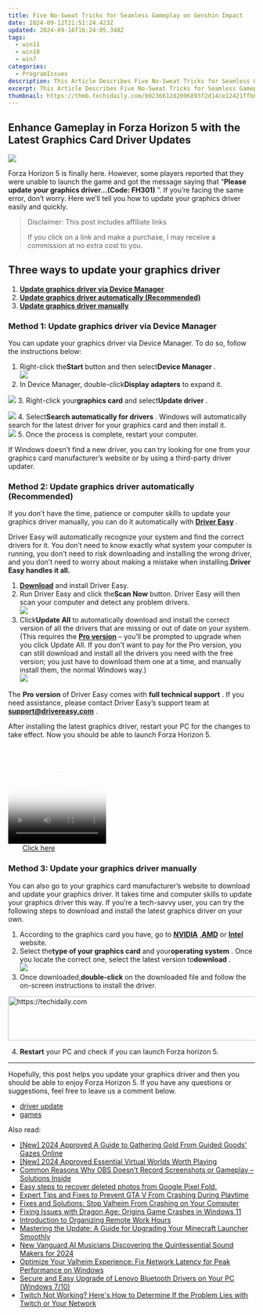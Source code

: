 ```yaml
---
title: Five No-Sweat Tricks for Seamless Gameplay on Genshin Impact
date: 2024-09-12T21:51:24.423Z
updated: 2024-09-16T16:24:05.348Z
tags:
  - win11
  - win10
  - win7
categories:
  - ProgramIssues
description: This Article Describes Five No-Sweat Tricks for Seamless Gameplay on Genshin Impact
excerpt: This Article Describes Five No-Sweat Tricks for Seamless Gameplay on Genshin Impact
thumbnail: https://thmb.techidaily.com/b9236612d2096893f2d14ce12421ffb6e267518dd04f148a1a29c144e2d43e5b.jpg
---
```


## Enhance Gameplay in Forza Horizon 5 with the Latest Graphics Card Driver Updates

![](https://images.drivereasy.com/wp-content/uploads/2021/11/forza-horizon-5-code-FH301.jpg)

 Forza Horizon 5 is finally here. However, some players reported that they were unable to launch the game and got the message saying that “**Please update your graphics driver…(Code: FH301)** ”. If you’re facing the same error, don’t worry. Here we’ll tell you how to update your graphics driver easily and quickly.

>  Disclaimer: This post includes affiliate links
>
>  If you click on a link and make a purchase, I may receive a commission at no extra cost to you.
>

## Three ways to update your graphics driver

1. **[Update graphics driver via Device Manager](https://tools.techidaily.com/drivereasy/download/)**
2. **[Update graphics driver automatically (Recommended)](https://www.drivereasy.com/knowledge/forza-horizon-5-update-graphics-driver/#Method2)**
3. **[Update graphics driver manually](https://tools.techidaily.com/drivereasy/download/)**

### Method 1: Update graphics driver via Device Manager

 You can update your graphics driver via Device Manager. To do so, follow the instructions below:

1. Right-click the**Start** button and then select**Device Manager** .  
![](https://images.drivereasy.com/wp-content/uploads/2021/11/start-device-manager.jpg)
2. In Device Manager, double-click**Display adapters** to expand it.  

![](https://images.drivereasy.com/wp-content/uploads/2021/11/display-adapter.jpg)
3. Right-click your**graphics card** and select**Update driver** .  

![](https://images.drivereasy.com/wp-content/uploads/2021/11/graphics-update-driver.jpg)
4. Select**Search automatically for drivers** . Windows will automatically search for the latest driver for your graphics card and then install it.  
![](https://images.drivereasy.com/wp-content/uploads/2021/11/search-automatically-for-drivers.jpg)
5. Once the process is complete, restart your computer.

 If Windows doesn’t find a new driver, you can try looking for one from your graphics card manufacturer’s website or by using a third-party driver updater.

### Method 2: Update graphics driver automatically (Recommended)

 If you don’t have the time, patience or computer skills to update your graphics driver manually, you can do it automatically with **[Driver Easy](https://tools.techidaily.com/drivereasy/download/)**  .

 Driver Easy will automatically recognize your system and find the correct drivers for it. You don’t need to know exactly what system your computer is running, you don’t need to risk downloading and installing the wrong driver, and you don’t need to worry about making a mistake when installing.**Driver Easy handles it all.**

1. **[Download](https://tools.techidaily.com/drivereasy/download/)**  and install Driver Easy.
2. Run Driver Easy and click the**Scan Now** button. Driver Easy will then scan your computer and detect any problem drivers.  
![](https://images.drivereasy.com/wp-content/uploads/2021/09/de-scan-now-20-1.jpg)
3. Click**Update All** to automatically download and install the correct version of all the drivers that are missing or out of date on your system.  
 (This requires the **[Pro version](https://tools.techidaily.com/drivereasy/download/)**  – you’ll be prompted to upgrade when you click Update All. If you don’t want to pay for the Pro version, you can still download and install all the drivers you need with the free version; you just have to download them one at a time, and manually install them, the normal Windows way.)  
![](https://images.drivereasy.com/wp-content/uploads/2021/09/de-nvidia-gtx-1080.jpg)

 The **Pro version** of Driver Easy comes with **full technical support** . If you need assistance, please contact Driver Easy’s support team at [**support@drivereasy.com**](https://tools.techidaily.com/drivereasy/download/) .

 After installing the latest graphics driver, restart your PC for the changes to take effect. Now you should be able to launch Forza Horizon 5.

<!-- affiliate ads begin -->
<span id="1328683">
					<video width="200" height="200" style="cursor:pointer"
           poster="//a.impactradius-go.com/display-clicktoplayimage/1328683.png"
           onclick="if(!this.playClicked){this.play();this.setAttribute('controls',true);this.playClicked=true;}">
	   <source src="//a.impactradius-go.com/display-ad/15852-1328683">
	   <img src="//a.impactradius-go.com/display-clicktoplayimage/1328683.png" style="border: none; height: 100%; width: 100%; object-fit: contain">
	</video>
	<div style="width:125px;text-align:center"><a href="javascript:window.open(decodeURIComponent('https%3A%2F%2Fthefitville.pxf.io%2Fc%2F5597632%2F1328683%2F15852'), '_blank');void(0);">Click here</a></div>
</span>
<img height="0" width="0" src="https://imp.pxf.io/i/5597632/1328683/15852" style="position:absolute;visibility:hidden;" border="0" />
<!-- affiliate ads end -->

### Method 3: Update your graphics driver manually

 You can also go to your graphics card manufacturer’s website to download and update your graphics driver. It takes time and computer skills to update your graphics driver this way. If you’re a tech-savvy user, you can try the following steps to download and install the latest graphics driver on your own.

1. According to the graphics card you have, go to **[NVIDIA](https://tools.techidaily.com/drivereasy/download/)**  ,[**AMD**](https://www.amd.com/en/support) or **[Intel](https://downloadcenter.intel.com/product/80939/Graphics)**  website.
2. Select the**type of your graphics card** and your**operating system** . Once you locate the correct one, select the latest version to**download** .  
![](https://images.drivereasy.com/wp-content/uploads/2021/11/nvidia-driver.jpg)
3. Once downloaded,**double-click** on the downloaded file and follow the on-screen instructions to install the driver.

<!-- affiliate ads begin -->
<a href="https://appsumo.8odi.net/c/5597632/2118313/7443" target="_top" id="2118313">
  <img src="//a.impactradius-go.com/display-ad/7443-2118313" border="0" alt="https://techidaily.com" width="600" height="90"/>
</a>
<img height="0" width="0" src="https://appsumo.8odi.net/i/5597632/2118313/7443" style="position:absolute;visibility:hidden;" border="0" />
<!-- affiliate ads end -->

4. **Restart** your PC and check if you can launch Forza horizon 5.

---

 Hopefully, this post helps you update your graphics driver and then you should be able to enjoy Forza Horizon 5\. If you have any questions or suggestions, feel free to leave us a comment below.

* [driver update](https://tools.techidaily.com/drivereasy/download/)
* [games](https://tools.techidaily.com/drivereasy/download/)

<ins class="adsbygoogle"
     style="display:block"
     data-ad-format="autorelaxed"
     data-ad-client="ca-pub-7571918770474297"
     data-ad-slot="1223367746"></ins>

<ins class="adsbygoogle"
     style="display:block"
     data-ad-client="ca-pub-7571918770474297"
     data-ad-slot="8358498916"
     data-ad-format="auto"
     data-full-width-responsive="true"></ins>

<span class="atpl-alsoreadstyle">Also read:</span>
<div><ul>
<li><a href="https://facebook-video-share.techidaily.com/new-2024-approved-a-guide-to-gathering-gold-from-guided-goods-gazes-online/"><u>[New] 2024 Approved A Guide to Gathering Gold From Guided Goods' Gazes Online</u></a></li>
<li><a href="https://video-screen-grab.techidaily.com/new-2024-approved-essential-virtual-worlds-worth-playing/"><u>[New] 2024 Approved Essential Virtual Worlds Worth Playing</u></a></li>
<li><a href="https://win-able.techidaily.com/common-reasons-why-obs-doesnt-record-screenshots-or-gameplay-solutions-inside/"><u>Common Reasons Why OBS Doesn't Record Screenshots or Gameplay – Solutions Inside</u></a></li>
<li><a href="https://phone-solutions.techidaily.com/easy-steps-to-recover-deleted-photos-from-google-pixel-fold-by-fonelab-android-recover-photos/"><u>Easy steps to recover deleted photos from Google Pixel Fold.</u></a></li>
<li><a href="https://win-able.techidaily.com/expert-tips-and-fixes-to-prevent-gta-v-from-crashing-during-playtime/"><u>Expert Tips and Fixes to Prevent GTA V From Crashing During Playtime</u></a></li>
<li><a href="https://win-able.techidaily.com/fixes-and-solutions-stop-valheim-from-crashing-on-your-computer/"><u>Fixes and Solutions: Stop Valheim From Crashing on Your Computer</u></a></li>
<li><a href="https://win-able.techidaily.com/fixing-issues-with-dragon-age-origins-game-crashes-in-windows-11/"><u>Fixing Issues with Dragon Age: Origins Game Crashes in Windows 11</u></a></li>
<li><a href="https://video-capture.techidaily.com/introduction-to-organizing-remote-work-hours/"><u>Introduction to Organizing Remote Work Hours</u></a></li>
<li><a href="https://win-able.techidaily.com/mastering-the-update-a-guide-for-upgrading-your-minecraft-launcher-smoothly/"><u>Mastering the Update: A Guide for Upgrading Your Minecraft Launcher Smoothly</u></a></li>
<li><a href="https://voice-adjusting.techidaily.com/new-vanguard-ai-musicians-discovering-the-quintessential-sound-makers-for-2024/"><u>New Vanguard AI Musicians Discovering the Quintessential Sound Makers for 2024</u></a></li>
<li><a href="https://win-able.techidaily.com/optimize-your-valheim-experience-fix-network-latency-for-peak-performance-on-windows/"><u>Optimize Your Valheim Experience: Fix Network Latency for Peak Performance on Windows</u></a></li>
<li><a href="https://hardware-updates.techidaily.com/secure-and-easy-upgrade-of-lenovo-bluetooth-drivers-on-your-pc-windows-710/"><u>Secure and Easy Upgrade of Lenovo Bluetooth Drivers on Your PC (Windows 7/10)</u></a></li>
<li><a href="https://technical-tips.techidaily.com/twitch-not-working-heres-how-to-determine-if-the-problem-lies-with-twitch-or-your-network/"><u>Twitch Not Working? Here's How to Determine If the Problem Lies with Twitch or Your Network</u></a></li>
</ul></div>

